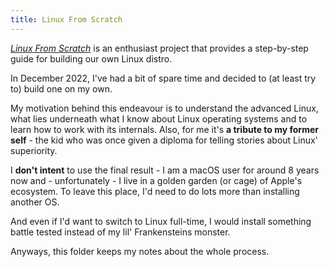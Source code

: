 ```yaml
---
title: Linux From Scratch
---
```


_[Linux From Scratch](https://www.linuxfromscratch.org/)_ is an enthusiast project that provides a step-by-step guide for building our own Linux distro.

In December 2022, I've had a bit of spare time and decided to (at least try to) build one on my own.

My motivation behind this endeavour is to understand the advanced Linux, what lies underneath what I know about Linux operating systems and to learn how to work with its internals. Also, for me it's **a tribute to my former self** - the kid who was once given a diploma for telling stories about Linux' superiority.

I **don't intent** to use the final result - I am a macOS user for around 8 years now and - unfortunately - I live in a golden garden (or cage) of Apple's ecosystem. To leave this place, I'd need to do lots more than installing another OS.

And even if I'd want to switch to Linux full-time, I would install something battle tested instead of my lil' Frankensteins monster.

Anyways, this folder keeps my notes about the whole process.
